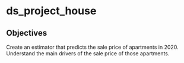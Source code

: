 # ds_project_house

## Objectives
Create an estimator that predicts the sale price of apartments in 2020.
Understand the main drivers of the sale price of those apartments.
